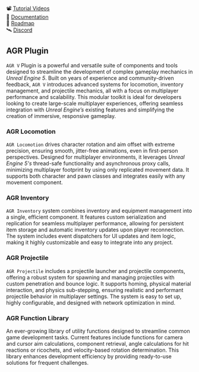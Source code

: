 📽 [Tutorial Videos](https://www.youtube.com/playlist?list=PLTztLWdi2XEFUVxxgPr3jSs6yWYG-oQV_) </br>
📖 [Documentation](https://3studioonline.github.io/AGR-Documentation/) </br>
📆 [Roadmap](https://3studioonline.github.io/AGR-Documentation/roadmap) <br/>
🛰 [Discord](http://discord.3studio.online) <br/>

## AGR Plugin
`AGR V` Plugin is a powerful and versatile suite of components and tools
designed to streamline the development of complex gameplay mechanics in *Unreal
Engine 5*. Built on years of experience and community-driven feedback, `AGR V`
introduces advanced systems for locomotion, inventory management, and projectile
mechanics, all with a focus on multiplayer performance and scalability.
This modular toolkit is ideal for developers looking to create large-scale
multiplayer experiences, offering seamless integration with *Unreal Engine’s*
existing features and simplifying the creation of immersive, responsive gameplay.

### AGR Locomotion
`AGR Locomotion` drives character rotation and aim offset with extreme precision,
ensuring smooth, jitter-free animations, even in first-person perspectives.
Designed for multiplayer environments, it leverages *Unreal Engine 5's*
thread-safe functionality and asynchronous proxy calls, minimizing multiplayer
footprint by using only replicated movement data. It supports both character and
pawn classes and integrates easily with any movement component.

### AGR Inventory
`AGR Inventory` system combines inventory and equipment management into a single,
efficient component. It features custom serialization and replication for
seamless multiplayer performance, allowing for persistent item storage and
automatic inventory updates upon player reconnection.
The system includes event dispatchers for UI updates and item logic, making it
highly customizable and easy to integrate into any project.

### AGR Projectile
`AGR Projectile` includes a projectile launcher and projectile components,
offering a robust system for spawning and managing projectiles with custom
penetration and bounce logic. It supports homing, physical material interaction,
and physics sub-stepping, ensuring realistic and performant projectile behavior
in multiplayer settings. The system is easy to set up, highly configurable, and
designed with network optimization in mind.

### AGR Function Library
An ever-growing library of utility functions designed to streamline common game
development tasks. Current features include functions for camera and cursor aim
calculations, component retrieval, angle calculations for hit reactions or
ricochets, and velocity-based rotation determination.
This library enhances development efficiency by providing ready-to-use solutions
for frequent challenges.